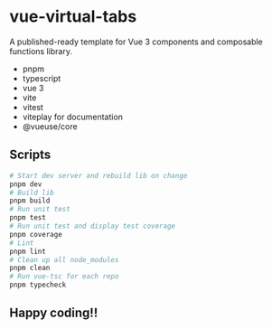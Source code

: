 # vue-virtual-tabs

A published-ready template for Vue 3 components and composable functions library.

- pnpm
- typescript
- vue 3
- vite
- vitest
- viteplay for documentation
- @vueuse/core

## Scripts

```bash
# Start dev server and rebuild lib on change
pnpm dev
# Build lib
pnpm build
# Run unit test
pnpm test
# Run unit test and display test coverage
pnpm coverage
# Lint
pnpm lint
# Clean up all node_modules
pnpm clean
# Run vue-tsc for each repo
pnpm typecheck
```

## Happy coding!!

